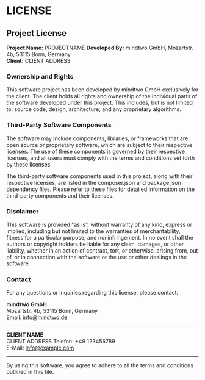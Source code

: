 # LICENSE

## Project License

**Project Name:** PROJECTNAME
**Developed By:** mindtwo GmbH, Mozartstr. 4b, 53115 Bonn, Germany  
**Client:** CLIENT ADDRESS

### Ownership and Rights

This software project has been developed by mindtwo GmbH exclusively for the client. The client holds all rights and ownership of the individual parts of the software developed under this project. This includes, but is not limited to, source code, design, architecture, and any proprietary algorithms.

### Third-Party Software Components

The software may include components, libraries, or frameworks that are open source or proprietary software, which are subject to their respective licenses. The use of these components is governed by their respective licenses, and all users must comply with the terms and conditions set forth by these licenses.

The third-party software components used in this project, along with their respective licenses, are listed in the composer.json and package.json dependency files. Please refer to these files for detailed information on the third-party components and their licenses.

### Disclaimer

This software is provided "as is", without warranty of any kind, express or implied, including but not limited to the warranties of merchantability, fitness for a particular purpose, and noninfringement. In no event shall the authors or copyright holders be liable for any claim, damages, or other liability, whether in an action of contract, tort, or otherwise, arising from, out of, or in connection with the software or the use or other dealings in the software.

### Contact

For any questions or inquiries regarding this license, please contact:

**mindtwo GmbH**  
Mozartstr. 4b, 53115 Bonn, Germany  
Email: info@mindtwo.de

---

**CLIENT NAME**  
CLIENT ADDRESS 
Telefon: +49 123456789  
E-Mail: info@example.com  

---

By using this software, you agree to adhere to all the terms and conditions outlined in this file.
